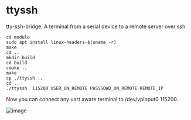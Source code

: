 # ttyssh
tty-ssh-bridge, A terminal from a serial device to a remote server over ssh

```
cd module
sudo apt install linux-headers-$(uname -r)
make
cd ..
mkdir build
cd build
cmake ..
make
cp ./ttyssh ..
cd ..
./ttyssh  115200 USER_ON_REMOTE PASSSOWD_ON_REMOTE REMOTE_IP
```

Now you can connect any uart aware terminal to /dev/vpinput0 115200.



![image](https://github.com/user-attachments/assets/1c990d87-003d-4777-9c16-638bcf1b49d0)
